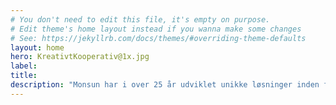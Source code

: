 ```yaml
---
# You don't need to edit this file, it's empty on purpose.
# Edit theme's home layout instead if you wanna make some changes
# See: https://jekyllrb.com/docs/themes/#overriding-theme-defaults
layout: home
hero: KreativtKooperativ@1x.jpg
label: 
title: 
description: "Monsun har i over 25 år udviklet unikke løsninger inden for visuel kommunikation fra hjertet af Nørrebro."
---
```

